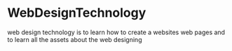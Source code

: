 # WebDesignTechnology
web design technology is to learn how to create a websites web pages and to learn all the assets about the web designing
